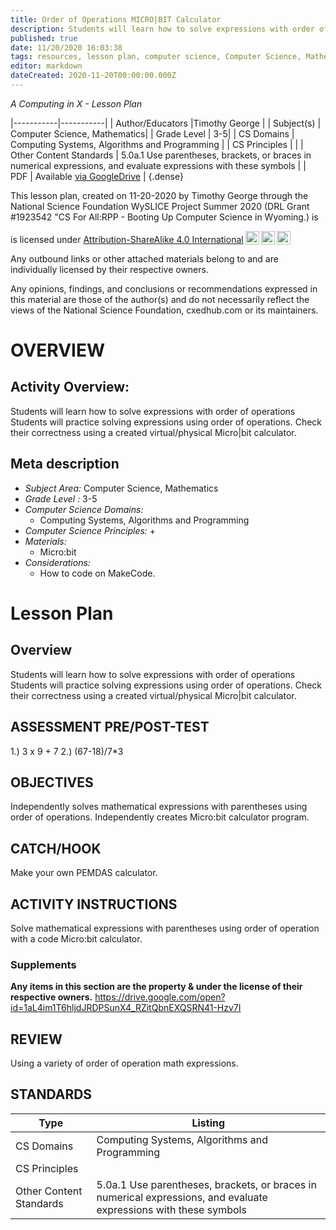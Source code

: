 ```yaml
---
title: Order of Operations MICRO|BIT Calculator
description: Students will learn how to solve expressions with order of operations Students will practice solving expressions using order of operations. Check their correctness using a created virtual/physical Micro|bit calculator.
published: true
date: 11/20/2020 16:03:38
tags: resources, lesson plan, computer science, Computer Science, Mathematics 
editor: markdown
dateCreated: 2020-11-20T00:00:00.000Z
---
```

*A Computing in X - Lesson Plan*

|-----------|-----------|
| Author/Educators |Timothy George |
| Subject(s) | Computer Science, Mathematics|
| Grade Level | 3-5|
| CS Domains | Computing Systems, Algorithms and Programming |
| CS Principles |  |
| Other Content Standards | 5.0a.1  Use parentheses, brackets, or braces in numerical expressions, and evaluate expressions with these symbols | 
| PDF | Available [via GoogleDrive]() |
{.dense}






This lesson plan, created on 11-20-2020 by Timothy George through the National Science Foundation WySLICE Project Summer 2020 (DRL Grant #1923542 "CS For All:RPP - Booting Up Computer Science in Wyoming.) is  <p xmlns:cc="http://creativecommons.org/ns#" >  is licensed under <a href="http://creativecommons.org/licenses/by-sa/4.0/?ref=chooser-v1" target="_blank" rel="license noopener noreferrer" style="display:inline-block;">Attribution-ShareAlike 4.0 International<img style="height:22px!important;margin-left:3px;vertical-align:text-bottom;" src="https://mirrors.creativecommons.org/presskit/icons/cc.svg?ref=chooser-v1"><img style="height:22px!important;margin-left:3px;vertical-align:text-bottom;" src="https://mirrors.creativecommons.org/presskit/icons/by.svg?ref=chooser-v1"><img style="height:22px!important;margin-left:3px;vertical-align:text-bottom;" src="https://mirrors.creativecommons.org/presskit/icons/sa.svg?ref=chooser-v1"></a></p>


Any outbound links or other attached materials belong to and are individually licensed by their respective owners. 


Any opinions, findings, and conclusions or recommendations expressed in this material are those of the author(s) and do not necessarily reflect the views of the National Science Foundation, cxedhub.com or its maintainers.


# OVERVIEW
## Activity Overview:  
Students will learn how to solve expressions with order of operations Students will practice solving expressions using order of operations. Check their correctness using a created virtual/physical Micro|bit calculator.
## Meta description
+ *Subject Area:* Computer Science, Mathematics 
+ *Grade Level :* 3-5 
+ *Computer Science Domains:*
   + Computing Systems, Algorithms and Programming
+ *Computer Science Principles:*
   + 
+ *Materials:* 
   + Micro:bit
+ *Considerations:*
   + How to code on MakeCode.


# Lesson Plan
## Overview
Students will learn how to solve expressions with order of operations Students will practice solving expressions using order of operations. Check their correctness using a created virtual/physical Micro|bit calculator.
## ASSESSMENT PRE/POST-TEST
1.) 3 x 9 + 7   2.) (67-18)/7*3
## OBJECTIVES
Independently solves mathematical expressions with parentheses using order of operations.  Independently creates Micro:bit calculator program.


## CATCH/HOOK
Make your own PEMDAS calculator.


## ACTIVITY INSTRUCTIONS
Solve mathematical expressions with parentheses using order of operation with a code Micro:bit calculator.


### Supplements
**Any items in this section are the property & under the license of their respective owners.**
https://drive.google.com/open?id=1aL4im1T6hljdJRDPSunX4_RZitQbnEXQSRN41-Hzv7I




## REVIEW
Using a variety of order of operation math expressions.
## STANDARDS        
| Type | Listing | 
|-----------|-----------|
| CS Domains  | Computing Systems, Algorithms and Programming|
| CS Principles   | |
| Other Content Standards | 5.0a.1  Use parentheses, brackets, or braces in numerical expressions, and evaluate expressions with these symbols  |